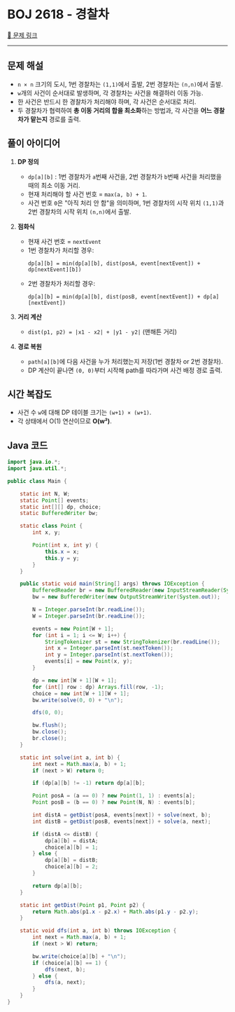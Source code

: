 # BOJ 2618 - 경찰차

[🔗 문제 링크](https://www.acmicpc.net/problem/2618)

---

## 문제 해설
- `n × n` 크기의 도시, 1번 경찰차는 `(1,1)`에서 출발, 2번 경찰차는 `(n,n)`에서 출발.
- `w`개의 사건이 순서대로 발생하며, 각 경찰차는 사건을 해결하러 이동 가능.
- 한 사건은 반드시 한 경찰차가 처리해야 하며, 각 사건은 순서대로 처리.
- 두 경찰차가 협력하여 **총 이동 거리의 합을 최소화**하는 방법과,
  각 사건을 **어느 경찰차가 맡는지** 경로를 출력.

## 풀이 아이디어
1. **DP 정의**
   - `dp[a][b]` : 1번 경찰차가 `a`번째 사건을, 2번 경찰차가 `b`번째 사건을 처리했을 때의 최소 이동 거리.
   - 현재 처리해야 할 사건 번호 = `max(a, b) + 1`.
   - 사건 번호 `0`은 "아직 처리 안 함"을 의미하며, 1번 경찰차의 시작 위치 `(1,1)`과 2번 경찰차의 시작 위치 `(n,n)`에서 출발.

2. **점화식**
   - 현재 사건 번호 = `nextEvent`
   - 1번 경찰차가 처리할 경우:
     ```
     dp[a][b] = min(dp[a][b], dist(posA, event[nextEvent]) + dp[nextEvent][b])
     ```
   - 2번 경찰차가 처리할 경우:
     ```
     dp[a][b] = min(dp[a][b], dist(posB, event[nextEvent]) + dp[a][nextEvent])
     ```

3. **거리 계산**
   - `dist(p1, p2) = |x1 - x2| + |y1 - y2|` (맨해튼 거리)

4. **경로 복원**
   - `path[a][b]`에 다음 사건을 누가 처리했는지 저장(1번 경찰차 or 2번 경찰차).
   - DP 계산이 끝나면 `(0, 0)`부터 시작해 path를 따라가며 사건 배정 경로 출력.

## 시간 복잡도
- 사건 수 `w`에 대해 DP 테이블 크기는 `(w+1) × (w+1)`.
- 각 상태에서 O(1) 연산이므로 **O(w²)**.

## Java 코드
```java
import java.io.*;
import java.util.*;

public class Main {

    static int N, W;
    static Point[] events;
    static int[][] dp, choice;
    static BufferedWriter bw;

    static class Point {
        int x, y;

        Point(int x, int y) {
            this.x = x;
            this.y = y;
        }
    }

    public static void main(String[] args) throws IOException {
        BufferedReader br = new BufferedReader(new InputStreamReader(System.in));
        bw = new BufferedWriter(new OutputStreamWriter(System.out));

        N = Integer.parseInt(br.readLine());
        W = Integer.parseInt(br.readLine());

        events = new Point[W + 1];
        for (int i = 1; i <= W; i++) {
            StringTokenizer st = new StringTokenizer(br.readLine());
            int x = Integer.parseInt(st.nextToken());
            int y = Integer.parseInt(st.nextToken());
            events[i] = new Point(x, y);
        }

        dp = new int[W + 1][W + 1];
        for (int[] row : dp) Arrays.fill(row, -1);
        choice = new int[W + 1][W + 1];
        bw.write(solve(0, 0) + "\n");

        dfs(0, 0);

        bw.flush();
        bw.close();
        br.close();
    }

    static int solve(int a, int b) {
        int next = Math.max(a, b) + 1;
        if (next > W) return 0;

        if (dp[a][b] != -1) return dp[a][b];

        Point posA = (a == 0) ? new Point(1, 1) : events[a];
        Point posB = (b == 0) ? new Point(N, N) : events[b];

        int distA = getDist(posA, events[next]) + solve(next, b);
        int distB = getDist(posB, events[next]) + solve(a, next);

        if (distA <= distB) {
            dp[a][b] = distA;
            choice[a][b] = 1;
        } else {
            dp[a][b] = distB;
            choice[a][b] = 2;
        }

        return dp[a][b];
    }

    static int getDist(Point p1, Point p2) {
        return Math.abs(p1.x - p2.x) + Math.abs(p1.y - p2.y);
    }

    static void dfs(int a, int b) throws IOException {
        int next = Math.max(a, b) + 1;
        if (next > W) return;

        bw.write(choice[a][b] + "\n");
        if (choice[a][b] == 1) {
            dfs(next, b);
        } else {
            dfs(a, next);
        }
    }
}
```